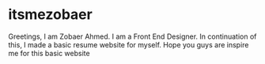 # itsmezobaer
Greetings, I am Zobaer Ahmed. I am a Front End Designer. In continuation of this, I made a basic resume website for myself. Hope you guys are inspire me for this basic website
